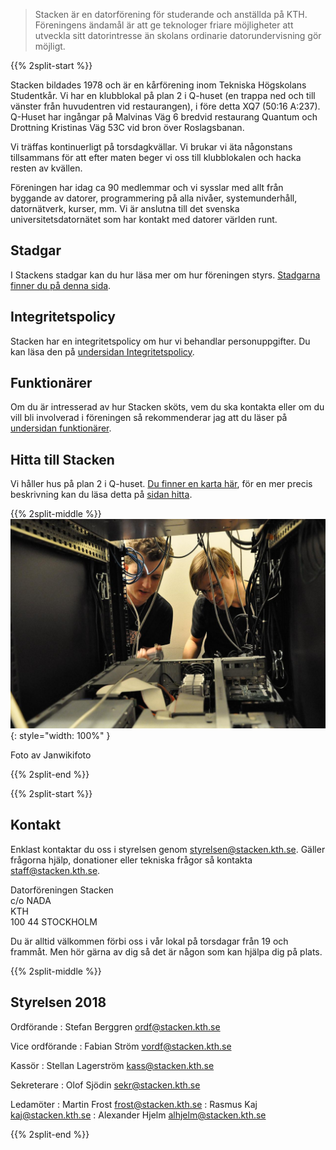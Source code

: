 <!-- 
.. title: Föreningen Stacken
.. slug: club
.. description:
-->

> Stacken är en datorförening för studerande och anställda på KTH. Föreningens ändamål är att ge teknologer friare möjligheter att utveckla sitt datorintresse än skolans ordinarie datorundervisning gör möjligt.

{{% 2split-start %}}

Stacken bildades 1978 och är en kårförening inom Tekniska Högskolans Studentkår. Vi har en klubblokal på plan 2 i Q-huset (en trappa ned och till vänster från huvudentren vid restaurangen), i före detta XQ7 (50:16 A:237). Q-Huset har ingångar på Malvinas Väg 6 bredvid restaurang Quantum och Drottning Kristinas Väg 53C vid bron över Roslagsbanan.

Vi träffas kontinuerligt på torsdagkvällar. Vi brukar vi äta någonstans tillsammans för att efter maten beger vi oss till klubblokalen och hacka resten av kvällen.

Föreningen har idag ca 90 medlemmar och vi sysslar med allt från byggande av datorer, programmering på alla nivåer, systemunderhåll, datornätverk, kurser, mm. Vi är anslutna till det svenska universitetsdatornätet som har kontakt med datorer världen runt.

## Stadgar
I Stackens stadgar kan du hur läsa mer om hur föreningen
styrs. [Stadgarna finner du på denna sida](bylaws).

## Integritetspolicy
Stacken har en integritetspolicy om hur vi behandlar personuppgifter.
Du kan läsa den på [undersidan Integritetspolicy](integritetspolicy).

## Funktionärer
Om du är intresserad av hur Stacken sköts, vem du ska kontakta eller
om du vill bli involverad i föreningen så rekommenderar jag att du
läser på [undersidan funktionärer](officers).

## Hitta till Stacken
Vi håller hus på plan 2 i Q-huset. [Du finner en karta här](https://www.kth.se/places/room/id/dff6aecb-9ad4-43dd-9682-0b0cd3bac131), för en mer precis beskrivning kan du läsa detta på [sidan hitta](/hitta).

{{% 2split-middle %}}
![Foto av serverhantering på Stacken](/images/install-servers.jpg){: style="width: 100%" }
<p>Foto av Janwikifoto</p>
{{% 2split-end %}}

{{% 2split-start %}}

## Kontakt

Enklast kontaktar du oss i styrelsen genom <styrelsen@stacken.kth.se>. Gäller frågorna hjälp, donationer eller tekniska frågor så kontakta <staff@stacken.kth.se>.

Datorföreningen Stacken<br>
c/o NADA<br>
KTH<br>
100 44 STOCKHOLM

Du är alltid välkommen förbi oss i vår lokal på torsdagar från 19 och frammåt. Men hör gärna av dig så det är någon som kan hjälpa dig på plats.

{{% 2split-middle %}}
## Styrelsen 2018

Ordförande 
: Stefan Berggren <ordf@stacken.kth.se>

Vice ordförande 
: Fabian Ström <vordf@stacken.kth.se>

Kassör 
: Stellan Lagerström <kass@stacken.kth.se>

Sekreterare 
: Olof Sjödin <sekr@stacken.kth.se>

Ledamöter
: Martin Frost <frost@stacken.kth.se>
: Rasmus Kaj <kaj@stacken.kth.se>
: Alexander Hjelm <alhjelm@stacken.kth.se>

{{% 2split-end %}}





